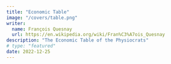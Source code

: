 ```yaml
---
title: "Economic Table"
image: "/covers/table.png"
writer:
  name: François Quesnay
  url: https://en.wikipedia.org/wiki/Fran%C3%A7ois_Quesnay
description: "The Economic Table of the Physiocrats"
# type: "featured"
date: 2022-12-25
---
```


